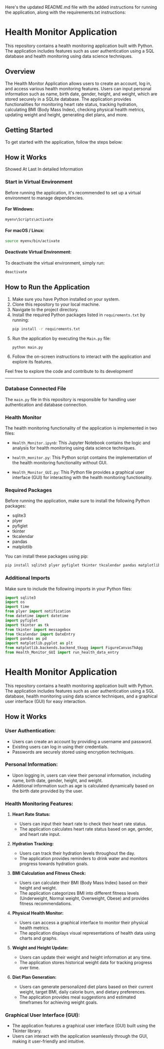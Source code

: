 Here's the updated README.md file with the added instructions for running the application, along with the requirements.txt instructions:

# Health Monitor Application

This repository contains a health monitoring application built with Python. The application includes features such as user authentication using a SQL database and health monitoring using data science techniques.

## Overview

The Health Monitor Application allows users to create an account, log in, and access various health monitoring features. Users can input personal information such as name, birth date, gender, height, and weight, which are stored securely in a SQLite database. The application provides functionalities for monitoring heart rate status, tracking hydration, calculating BMI (Body Mass Index), checking physical health metrics, updating weight and height, generating diet plans, and more.

## Getting Started

To get started with the application, follow the steps below:

## How it Works

Showed At Last In detailed Information

### Start in Virtual Environment

Before running the application, it's recommended to set up a virtual environment to manage dependencies.

#### For Windows:

```bash
myenv\Scripts\activate
```

#### For macOS / Linux:

```bash
source myenv/bin/activate
```

#### Deactivate Virtual Environment:

To deactivate the virtual environment, simply run:

```bash
deactivate
```

## How to Run the Application

1. Make sure you have Python installed on your system.
2. Clone this repository to your local machine.
3. Navigate to the project directory.
4. Install the required Python packages listed in `requirements.txt` by running:
   ```bash
   pip install -r requirements.txt
   ```
5. Run the application by executing the `Main.py` file:
   ```bash
   python main.py
   ```
6. Follow the on-screen instructions to interact with the application and explore its features.

Feel free to explore the code and contribute to its development!

---


### Database Connected File

The `main.py` file in this repository is responsible for handling user authentication and database connection.

### Health Monitor

The health monitoring functionality of the application is implemented in two files:

- `Health_Monitor.ipynb`: This Jupyter Notebook contains the logic and analysis for health monitoring using data science techniques.

- `health_monitor.py`: This Python script contains the implementation of the health monitoring functionality without GUI.

- `Health_Monitor_GUI.py`: This Python file provides a graphical user interface (GUI) for interacting with the health monitoring functionality.

### Required Packages

Before running the application, make sure to install the following Python packages:

- sqlite3
- plyer
- pyfiglet
- tkinter
- tkcalendar
- pandas
- matplotlib

You can install these packages using pip:

```bash
pip install sqlite3 plyer pyfiglet tkinter tkcalendar pandas matplotlib
```

### Additional Imports

Make sure to include the following imports in your Python files:

```python
import sqlite3
import os
import time
from plyer import notification
from datetime import datetime
import pyfiglet 
import tkinter as tk
from tkinter import messagebox
from tkcalendar import DateEntry
import pandas as pd
import matplotlib.pyplot as plt
from matplotlib.backends.backend_tkagg import FigureCanvasTkAgg
from Health_Monitor_GUI import run_health_data_entry
```

# Health Monitor Application

This repository contains a health monitoring application built with Python. The application includes features such as user authentication using a SQL database, health monitoring using data science techniques, and a graphical user interface (GUI) for easy interaction.


## How it Works

### User Authentication:

- Users can create an account by providing a username and password.
- Existing users can log in using their credentials.
- Passwords are securely stored using encryption techniques.

### Personal Information:

- Upon logging in, users can view their personal information, including name, birth date, gender, height, and weight.
- Additional information such as age is calculated dynamically based on the birth date provided by the user.

### Health Monitoring Features:

1. **Heart Rate Status:**
   - Users can input their heart rate to check their heart rate status.
   - The application calculates heart rate status based on age, gender, and heart rate input.
   
2. **Hydration Tracking:**
   - Users can track their hydration levels throughout the day.
   - The application provides reminders to drink water and monitors progress towards hydration goals.

3. **BMI Calculation and Fitness Check:**
   - Users can calculate their BMI (Body Mass Index) based on their height and weight.
   - The application categorizes BMI into different fitness levels (Underweight, Normal weight, Overweight, Obese) and provides fitness recommendations.

4. **Physical Health Monitor:**
   - Users can access a graphical interface to monitor their physical health metrics.
   - The application displays visual representations of health data using charts and graphs.

5. **Weight and Height Update:**
   - Users can update their weight and height information at any time.
   - The application stores historical weight data for tracking progress over time.

6. **Diet Plan Generation:**
   - Users can generate personalized diet plans based on their current weight, target BMI, daily calorie burn, and dietary preferences.
   - The application provides meal suggestions and estimated timeframes for achieving weight goals.

### Graphical User Interface (GUI):

- The application features a graphical user interface (GUI) built using the Tkinter library.
- Users can interact with the application seamlessly through the GUI, making it user-friendly and intuitive.
